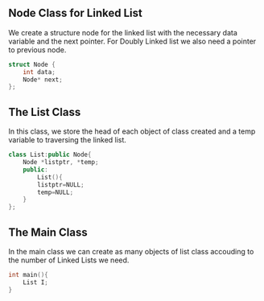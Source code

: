 ## Node Class for Linked List<br>
We create a structure node for the linked list with the necessary data variable and the next pointer. For Doubly Linked list we also need a pointer to previous node.
```cpp
struct Node {
    int data;
    Node* next;
};
```

## The List Class<br>
In this class, we store the head of each object of class created and a temp variable to traversing the linked list.
```cpp
class List:public Node{
    Node *listptr, *temp;
    public:
        List(){
        listptr=NULL;
        temp=NULL;
    }
};
```

## The Main Class<br>
In the main class we can create as many objects of list class accouding to the number of Linked Lists we need.
```cpp
int main(){
    List I;
}
```
